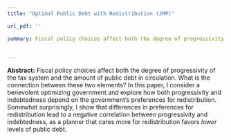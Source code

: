 ```yaml
---
title: "Optimal Public Debt with Redistribution (JMP)"

url_pdf: ''

summary: Fiscal policy choices affect both the degree of progressivity of the tax system and the amount of public debt in circulation. What is the connection between these two elements? In this paper, I consider a benevolent optimizing government and explore how both progressivity and indebtedness depend on the planner’s preferences for redistribution. Somewhat surprisingly, I show that differences in preferences for redistribution lead to a negative correlation between progressivity and indebtedness, as a planner that cares more for redistribution favors _lower_ levels of public debt.


---
```


__Abstract:__ Fiscal policy choices affect both the degree of progressivity of the tax system and the amount of public debt in circulation. What is the connection between these two elements? In this paper, I consider a benevolent optimizing government and explore how both progressivity and indebtedness depend on the government’s preferences for redistribution. Somewhat surprisingly, I show that differences in preferences for redistribution lead to a negative correlation between progressivity and indebtedness, as a planner that cares more for redistribution favors _lower_ levels of public debt.